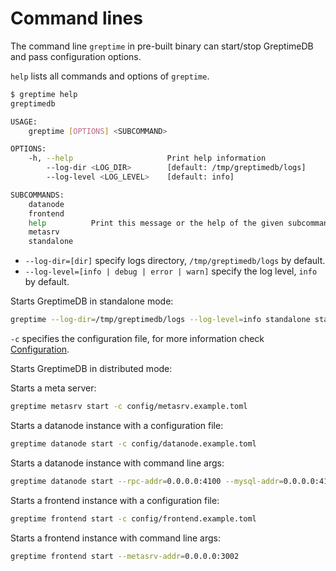 # Command lines

The command line `greptime` in pre-built binary can start/stop GreptimeDB and pass configuration options.

`help` lists all commands and options of `greptime`.

```sh
$ greptime help
greptimedb

USAGE:
    greptime [OPTIONS] <SUBCOMMAND>

OPTIONS:
    -h, --help                     Print help information
        --log-dir <LOG_DIR>        [default: /tmp/greptimedb/logs]
        --log-level <LOG_LEVEL>    [default: info]

SUBCOMMANDS:
    datanode
    frontend
    help          Print this message or the help of the given subcommand(s)
    metasrv
    standalone
```

- `--log-dir=[dir]` specify logs directory, `/tmp/greptimedb/logs` by default.
- `--log-level=[info | debug | error | warn]` specify the log level, `info` by default.

Starts GreptimeDB in standalone mode:

```sh
greptime --log-dir=/tmp/greptimedb/logs --log-level=info standalone start -c  config/standalone.example.toml
```

`-c` specifies the configuration file, for more information check [Configuration](/v0.4/user-guide/operations/configuration.md).

Starts GreptimeDB in distributed mode:

Starts a meta server:

```sh
greptime metasrv start -c config/metasrv.example.toml
```

Starts a datanode instance with a configuration file:

```sh
greptime datanode start -c config/datanode.example.toml
```

Starts a datanode instance with command line args:

```sh
greptime datanode start --rpc-addr=0.0.0.0:4100 --mysql-addr=0.0.0.0:4102 --metasrv-addr=0.0.0.0:3002 --node-id=1
```

Starts a frontend instance with a configuration file:

```sh
greptime frontend start -c config/frontend.example.toml
```

Starts a frontend instance with command line args:

```sh
greptime frontend start --metasrv-addr=0.0.0.0:3002
```
